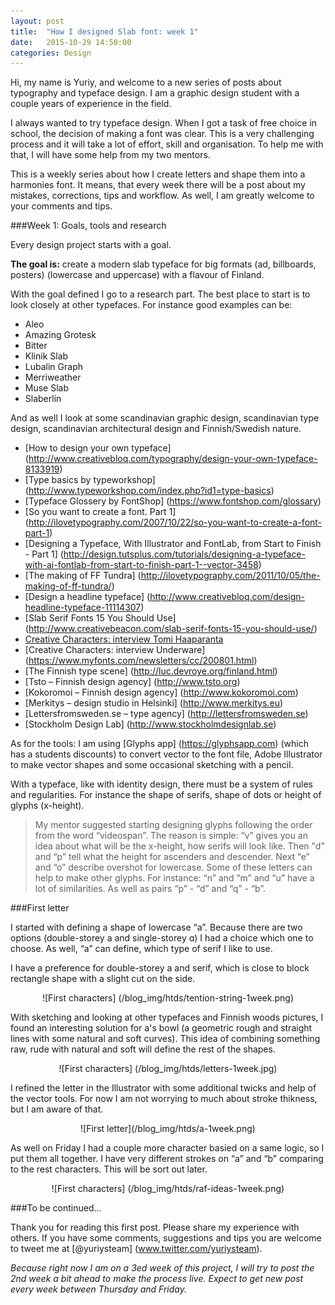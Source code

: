 ```yaml
---
layout: post
title:  "How I designed Slab font: week 1"
date:   2015-10-29 14:50:00
categories: Design
---
```


Hi, my name is Yuriy, and welcome to a new series of posts about typography and typeface design. I am a graphic design student with a couple years of experience in the field.

I always wanted to try typeface design. When I got a task of free choice in school, the decision of making a font was clear. This is a very challenging process and it will take a lot of effort, skill and organisation. To help me with that, I will have some help from my two mentors.

This is a weekly series about how I create letters and shape them into a harmonies font. It means, that every week there will be a post about my mistakes, corrections, tips and workflow. As well, I am greatly welcome to your comments and tips. 

###Week 1: Goals, tools and research

Every design project starts with a goal.

**The goal is:** create a modern slab typeface for big formats (ad, billboards, posters) (lowercase and uppercase) with a flavour of Finland.

With the goal defined I go to a research part. The best place to start is to look closely at other typefaces. For instance good examples can be:

- Aleo
- Amazing Grotesk
- Bitter
- Klinik Slab
- Lubalin Graph
- Merriweather
- Muse Slab
- Slaberlin

And as well I look at some scandinavian graphic design, scandinavian type design, scandinavian architectural design and Finnish/Swedish nature.

- [How to design your own typeface] (http://www.creativebloq.com/typography/design-your-own-typeface-8133919)
- [Type basics by typeworkshop] (http://www.typeworkshop.com/index.php?id1=type-basics)
- [Typeface Glossery by FontShop] (https://www.fontshop.com/glossary)
- [So you want to create a font. Part 1] (http://ilovetypography.com/2007/10/22/so-you-want-to-create-a-font-part-1)
- [Designing a Typeface, With Illustrator and FontLab, from Start to Finish - Part 1] (http://design.tutsplus.com/tutorials/designing-a-typeface-with-ai-fontlab-from-start-to-finish-part-1--vector-3458)
- [The making of FF Tundra] (http://ilovetypography.com/2011/10/05/the-making-of-ff-tundra/)
- [Design a headline typeface] (http://www.creativebloq.com/design-headline-typeface-11114307)
- [Slab Serif Fonts 15 You Should Use] (http://www.creativebeacon.com/slab-serif-fonts-15-you-should-use/)
- [Creative Characters: interview Tomi Haaparanta](https://www.myfonts.com/newsletters/cc/201002.html)
- [Creative Characters: interview Underware] (https://www.myfonts.com/newsletters/cc/200801.html)
- [The Finnish type scene] (http://luc.devroye.org/finland.html)
- [Tsto – Finnish design agency] (http://www.tsto.org)
- [Kokoromoi – Finnish design agency] (http://www.kokoromoi.com)
- [Merkitys – design studio in Helsinki] (http://www.merkitys.eu)
- [Lettersfromsweden.se – type agency] (http://lettersfromsweden.se)
- [Stockholm Design Lab] (http://www.stockholmdesignlab.se)

As for the tools: I am using [Glyphs app] (https://glyphsapp.com) (which has a students discounts) to convert vector to the font file, Adobe Illustrator to make vector shapes and some occasional sketching with a pencil.

With a typeface, like with identity design, there must be a system of rules and regularities. For instance the shape of serifs, shape of dots or height of glyphs (x-height).

> My mentor suggested starting designing glyphs following the order from the word “videospan”. The reason is simple: “v” gives you an idea about what will be the x-height, how serifs will look like. Then "d" and “p” tell what the height for ascenders and descender. Next “e” and “o” describe overshot for lowercase. Some of these letters can help to make other glyphs. For instance: “n” and “m” and “u” have a lot of similarities. As well as pairs “p” - “d” and “q” - “b”.
 
###First letter

I started with defining a shape of lowercase “a”. Because there are two options (double-storey a and single-storey ɑ) I had a choice which one to choose. As well, “a” can define, which type of serif I like to use.

I have a preference for double-storey a and serif, which is close to block rectangle shape with a slight cut on the side.

<center>![First characters] (/blog_img/htds/tention-string-1week.png)</center>

With sketching and looking at other typefaces and Finnish woods pictures, I found an interesting solution for a's bowl (a geometric rough and straight lines with some natural and soft curves). This idea of combining something raw, rude with natural and soft will define the rest of the shapes.

<center>![First characters] (/blog_img/htds/letters-1week.jpg)</center>

I refined the letter in the Illustrator with some additional twicks and help of the vector tools. For now I am not worrying to much about stroke thikness, but I am aware of that.

<center>![First letter](/blog_img/htds/a-1week.png)</center>

As well on Friday I had a couple more character basied on a same logic, so I put them all together. I have very different strokes on “a” and “b” comparing to the rest characters. This will be sort out later.

<center>![First characters] (/blog_img/htds/raf-ideas-1week.png)</center>

###To be continued...

Thank you for reading this first post. Please share my experience with others. If you have some comments, suggestions and tips you are welcome to tweet me at [@yuriysteam] (www.twitter.com/yuriysteam). 

*Because right now I am on a 3ed week of this project, I will try to post the 2nd week a bit ahead to make the process live. Expect to get new post every week between Thursday and Friday.*
